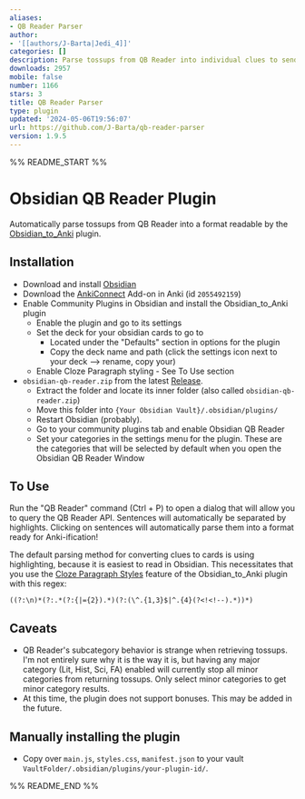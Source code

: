 ```yaml
---
aliases:
- QB Reader Parser
author:
- '[[authors/J-Barta|Jedi_4]]'
categories: []
description: Parse tossups from QB Reader into individual clues to send to Anki.
downloads: 2957
mobile: false
number: 1166
stars: 3
title: QB Reader Parser
type: plugin
updated: '2024-05-06T19:56:07'
url: https://github.com/J-Barta/qb-reader-parser
version: 1.9.5
---
```


%% README_START %%

# Obsidian QB Reader Plugin

Automatically parse tossups from QB Reader into a format readable by the [Obsidian_to_Anki](https://github.com/Pseudonium/Obsidian_to_Anki) plugin.

## Installation
- Download and install [Obsidian](https://obsidian.md)
- Download the [AnkiConnect](https://ankiweb.net/shared/info/2055492159) Add-on in Anki (id `2055492159`)
- Enable Community Plugins in Obsidian and install the Obsidian_to_Anki plugin
  - Enable the plugin and go to its settings
  - Set the deck for your obsidian cards to go to
    - Located under the "Defaults" section in options for the plugin
    - Copy the deck name and path (click the settings icon next to your deck --> rename, copy your)
  - Enable Cloze Paragraph styling - See To Use section 
- `obsidian-qb-reader.zip` from the latest [Release](https://github.com/J-Barta/obsidian-qb-reader/releases/latest).
  - Extract the folder and locate its inner folder (also called `obsidian-qb-reader.zip`)
  - Move this folder into `{Your Obsidian Vault}/.obsidian/plugins/`
  - Restart Obsidian (probably).
  - Go to your community plugins tab and enable Obsidian QB Reader
  - Set your categories in the settings menu for the plugin. These are the categories that will be selected by default when you open the Obsidian QB Reader Window

## To Use
Run the "QB Reader" command (Ctrl + P) to open a dialog that will allow you to query the QB Reader API. Sentences will automatically be separated by highlights. Clicking on sentences will automatically parse them into a format ready for Anki-ification!

The default parsing method for converting clues to cards is using highlighting, because it is easiest to read in Obsidian. This necessitates that you use the [Cloze Paragraph Styles](https://github.com/Pseudonium/Obsidian_to_Anki/wiki/Cloze-Paragraph-style) feature of the Obsidian_to_Anki plugin with this regex: 

```
((?:\n)*(?:.*(?:{|={2}).*)(?:(\^.{1,3}$|^.{4}(?<!<!--).*))*)
```

## Caveats
- QB Reader's subcategory behavior is strange when retrieving tossups. I'm not entirely sure why it is the way it is, but having any major category (Lit, Hist, Sci, FA) enabled will currently stop all minor categories from returning tossups. Only select minor categories to get minor category results.
- At this time, the plugin does not support bonuses. This may be added in the future.

## Manually installing the plugin

- Copy over `main.js`, `styles.css`, `manifest.json` to your vault `VaultFolder/.obsidian/plugins/your-plugin-id/`.




%% README_END %%